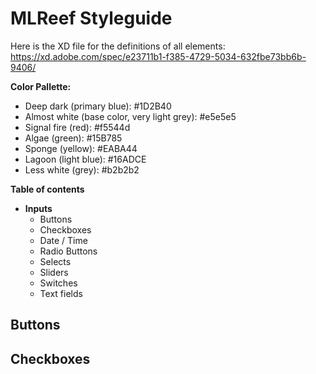 MLReef Styleguide
====================
Here is the XD file for the definitions of all elements: https://xd.adobe.com/spec/e23711b1-f385-4729-5034-632fbe73bb6b-9406/

**Color Pallette:**

* Deep dark (primary blue): #1D2B40
* Almost white (base color, very light grey): #e5e5e5
* Signal fire (red): #f5544d
* Algae (green): #15B785
* Sponge (yellow): #EABA44
* Lagoon (light blue): #16ADCE
* Less white (grey): #b2b2b2

**Table of contents**
* **Inputs**
    * Buttons
    * Checkboxes
    * Date / Time
    * Radio Buttons
    * Selects
    * Sliders
    * Switches
    * Text fields


Buttons
--------------------


Checkboxes
--------------------